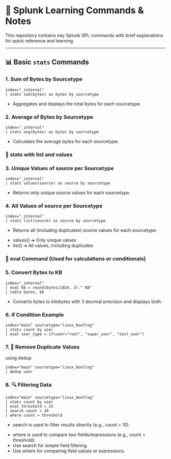 # 📘 Splunk Learning Commands & Notes

This repository contains key Splunk SPL commands with brief explanations for quick reference and learning.

---

## 📊 Basic `stats` Commands

### 1. Sum of Bytes by Sourcetype
```spl
index="_internal"
| stats sum(bytes) as bytes by sourcetype
```

* Aggregates and displays the total bytes for each sourcetype.

### 2. Average of Bytes by Sourcetype
```
index="_internal"
| stats avg(bytes) as bytes by sourcetype
```
* Calculates the average bytes for each sourcetype.

### 📂 stats with list and values
### 3. Unique Values of source per Sourcetype
```
index="_internal"
| stats values(source) as source by sourcetype
```
*  Returns only unique source values for each sourcetype.

### 4. All Values of source per Sourcetype
```
index="_internal"
| stats list(source) as source by sourcetype
```
* Returns all (including duplicates) source values for each sourcetype.
- values() ➜ Only unique values
- list() ➜ All values, including duplicates
### 🧮 eval Command (Used for calculations or conditionals)
### 5. Convert Bytes to KB
```
index="_internal"
| eval kb = round(bytes/1024, 3)." KB"
| table bytes, kb
```
* Converts bytes to kilobytes with 3 decimal precision and displays both.
### 6. if Condition Example
```
index="main" sourcetype="linux_bootlog"
| stats count by user
| eval user_type = if(user="root", "super_user", "test_user")
```
### 7. 🧹 Remove Duplicate Values
using dedup
```
index="main" sourcetype="linux_bootlog"
| dedup user
```
### 8. 🔍 Filtering Data
```
index="main" sourcetype="linux_bootlog"
| stats count by user 
| eval threshold = 15 
| search count > 10 
| where count > threshold
```
* search is used to filter results directly (e.g., count > 10).
- where is used to compare two fields/expressions (e.g., count > threshold).
- Use search for simple field filtering.
- Use where for comparing field values or expressions.
